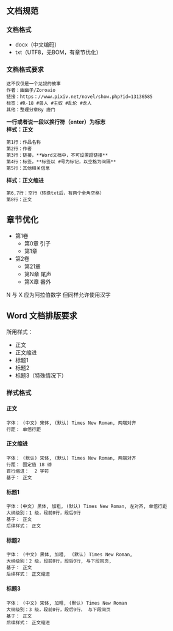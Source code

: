 ## 文档规范

### 文档格式

- docx（中文编码）
- txt（UTF8，无BOM，有章节优化）

### 文档格式要求

```
这不仅仅是一个龙奴的故事
作者：幽幽子/Zoroaio
链接：https：//www.pixiv.net/novel/show.php?id=13136585
标签：#R-18 #兽人 #主奴 #乱伦 #龙人
其他：整理分章By 唐门
```

**一行或者说一段以换行符（enter）为标志**  
**样式：正文**
```
第1行：作品名称  
第2行：作者  
第3行：链接，**Word文档中，不可设置超链接**  
第4行：标签，**标签以 #号为标记，以空格为间隔**  
第5行：其他相关信息  
```

**样式：正文缩进**  
```
第6,7行：空行（转换txt后，有两个全角空格）  
第8行：正文  
```

## 章节优化

- 第1卷 
    - 第0章 引子
    - 第1章
- 第2卷
    - 第21章
    - 第N章 尾声
    - 第X章 番外

N 与 X 应为阿拉伯数字
但同样允许使用汉字

## Word 文档排版要求

所用样式：
- 正文
- 正文缩进
- 标题1
- 标题2
- 标题3（特殊情况下）

### 样式格式
#### 正文
```
字体： (中文) 宋体, (默认) Times New Roman, 两端对齐
行距： 单倍行距
```

#### 正文缩进
```
字体： (默认) 宋体, (默认) Times New Roman, 两端对齐
行距： 固定值 18 磅
首行缩进：  2 字符
基于： 正文
```

#### 标题1
```
字体：(中文) 黑体, 加粗, (默认) Times New Roman, 左对齐, 单倍行距
大纲级别：1 级，段前0行，段后0行
基于： 正文
后续样式： 正文
```

#### 标题2
```
字体： (中文) 黑体, 加粗,  (默认) Times New Roman,
大纲级别：2 级，段前0行，段后0行, 与下段同页,
基于： 正文
后续样式： 正文缩进
```

#### 标题3
```
字体： (中文) 宋体, 加粗, (默认) Times New Roman
大纲级别：3 级，段前0行，段后0行， 与下段同页
基于： 正文
后续样式： 正文缩进
```
